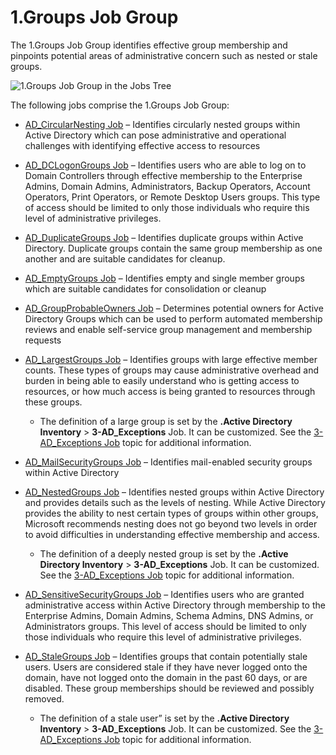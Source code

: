 # 1.Groups Job Group

The 1.Groups Job Group identifies effective group membership and pinpoints potential areas of
administrative concern such as nested or stale groups.

![1.Groups Job Group in the Jobs Tree](/img/product_docs/accessanalyzer/admin/hostmanagement/jobstree.webp)

The following jobs comprise the 1.Groups Job Group:

- [AD_CircularNesting Job](/docs/accessanalyzer/12.0/solutions/active-directory/groups/ad_circularnesting.md) – Identifies circularly nested groups within
  Active Directory which can pose administrative and operational challenges with identifying
  effective access to resources
- [AD_DCLogonGroups Job](/docs/accessanalyzer/12.0/solutions/active-directory/groups/ad_dclogongroups.md) – Identifies users who are able to log on to Domain
  Controllers through effective membership to the Enterprise Admins, Domain Admins, Administrators,
  Backup Operators, Account Operators, Print Operators, or Remote Desktop Users groups. This type of
  access should be limited to only those individuals who require this level of administrative
  privileges.
- [AD_DuplicateGroups Job](/docs/accessanalyzer/12.0/solutions/active-directory/groups/ad_duplicategroups.md) – Identifies duplicate groups within Active
  Directory. Duplicate groups contain the same group membership as one another and are suitable
  candidates for cleanup.
- [AD_EmptyGroups Job](/docs/accessanalyzer/12.0/solutions/active-directory/groups/ad_emptygroups.md) – Identifies empty and single member groups which are
  suitable candidates for consolidation or cleanup
- [AD_GroupProbableOwners Job](/docs/accessanalyzer/12.0/solutions/active-directory/groups/ad_groupprobableowners.md) – Determines potential owners for Active
  Directory Groups which can be used to perform automated membership reviews and enable self-service
  group management and membership requests
- [AD_LargestGroups Job](/docs/accessanalyzer/12.0/solutions/active-directory/groups/ad_largestgroups.md) – Identifies groups with large effective member
  counts. These types of groups may cause administrative overhead and burden in being able to easily
  understand who is getting access to resources, or how much access is being granted to resources
  through these groups.

  - The definition of a large group is set by the **.Active Directory Inventory** >
    **3-AD_Exceptions** Job. It can be customized. See the
    [3-AD_Exceptions Job](/docs/accessanalyzer/12.0/solutions/active-directory-inventory/3-ad_exceptions.md) topic for additional
    information.

- [AD_MailSecurityGroups Job](/docs/accessanalyzer/12.0/solutions/active-directory/groups/ad_mailsecuritygroups.md) – Identifies mail-enabled security groups
  within Active Directory
- [AD_NestedGroups Job](/docs/accessanalyzer/12.0/solutions/active-directory/groups/ad_nestedgroups.md) – Identifies nested groups within Active Directory and
  provides details such as the levels of nesting. While Active Directory provides the ability to
  nest certain types of groups within other groups, Microsoft recommends nesting does not go beyond
  two levels in order to avoid difficulties in understanding effective membership and access.

  - The definition of a deeply nested group is set by the **.Active Directory Inventory** >
    **3-AD_Exceptions** Job. It can be customized. See the
    [3-AD_Exceptions Job](/docs/accessanalyzer/12.0/solutions/active-directory-inventory/3-ad_exceptions.md) topic for additional
    information.

- [AD_SensitiveSecurityGroups Job](/docs/accessanalyzer/12.0/solutions/active-directory/groups/ad_sensitivesecuritygroups.md) – Identifies users who are granted
  administrative access within Active Directory through membership to the Enterprise Admins, Domain
  Admins, Schema Admins, DNS Admins, or Administrators groups. This level of access should be
  limited to only those individuals who require this level of administrative privileges.
- [AD_StaleGroups Job](/docs/accessanalyzer/12.0/solutions/active-directory/groups/ad_stalegroups.md) – Identifies groups that contain potentially stale users.
  Users are considered stale if they have never logged onto the domain, have not logged onto the
  domain in the past 60 days, or are disabled. These group memberships should be reviewed and
  possibly removed.

  - The definition of a stale user” is set by the **.Active Directory Inventory** >
    **3-AD_Exceptions** Job. It can be customized. See the
    [3-AD_Exceptions Job](/docs/accessanalyzer/12.0/solutions/active-directory-inventory/3-ad_exceptions.md) topic for additional
    information.
